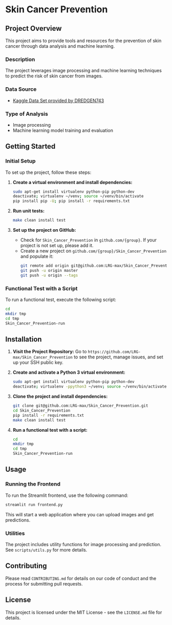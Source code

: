 # Skin Cancer Prevention

## Project Overview

This project aims to provide tools and resources for the prevention of skin cancer through data analysis and machine learning.

### Description

The project leverages image processing and machine learning techniques to predict the risk of skin cancer from images.

### Data Source

- [Kaggle Data Set provided by DREDGEN743](https://www.kaggle.com/datasets/dredgen743/skin-cancer?select=Metadata.csv)

### Type of Analysis

- Image processing
- Machine learning model training and evaluation

## Getting Started

### Initial Setup

To set up the project, follow these steps:

1. **Create a virtual environment and install dependencies:**

   ```bash
   sudo apt-get install virtualenv python-pip python-dev
   deactivate; virtualenv ~/venv; source ~/venv/bin/activate
   pip install pip -U; pip install -r requirements.txt
   ```

2. **Run unit tests:**

   ```bash
   make clean install test
   ```

3. **Set up the project on GitHub:**
   - Check for `Skin_Cancer_Prevention` in `github.com/{group}`. If your project is not set up, please add it.
   - Create a new project on `github.com/{group}/Skin_Cancer_Prevention` and populate it:
     ```bash
     git remote add origin git@github.com:LRG-max/Skin_Cancer_Prevention.git
     git push -u origin master
     git push -u origin --tags
     ```

### Functional Test with a Script

To run a functional test, execute the following script:

```bash
cd
mkdir tmp
cd tmp
Skin_Cancer_Prevention-run
```

## Installation

1. **Visit the Project Repository:**
   Go to `https://github.com/LRG-max/Skin_Cancer_Prevention` to see the project, manage issues, and set up your SSH public key.

2. **Create and activate a Python 3 virtual environment:**

   ```bash
   sudo apt-get install virtualenv python-pip python-dev
   deactivate; virtualenv -ppython3 ~/venv; source ~/venv/bin/activate
   ```

3. **Clone the project and install dependencies:**

   ```bash
   git clone git@github.com:LRG-max/Skin_Cancer_Prevention.git
   cd Skin_Cancer_Prevention
   pip install -r requirements.txt
   make clean install test
   ```

4. **Run a functional test with a script:**
   ```bash
   cd
   mkdir tmp
   cd tmp
   Skin_Cancer_Prevention-run
   ```

## Usage

### Running the Frontend

To run the Streamlit frontend, use the following command:

```bash
streamlit run frontend.py
```

This will start a web application where you can upload images and get predictions.

### Utilities

The project includes utility functions for image processing and prediction. See `scripts/utils.py` for more details.

## Contributing

Please read `CONTRIBUTING.md` for details on our code of conduct and the process for submitting pull requests.

## License

This project is licensed under the MIT License - see the `LICENSE.md` file for details.